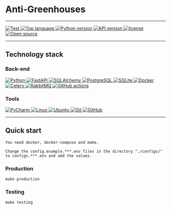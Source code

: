 # Anti-Greenhouses

---

<a href="https://github.com/Anti-Counter021/Anti-Greenhouses/actions?query=workflow" target="_blank">
    <img src="https://github.com/Anti-Counter021/Anti-Greenhouses/actions/workflows/test.yml/badge.svg" alt="Test"/>
</a>

<a href="https://github.com/Anti-Counter021/Anti-Greenhouses/search?l=python" target="_blank">
    <img src="https://img.shields.io/github/languages/top/Anti-Counter021/Anti-Greenhouses" alt="Top language"/>
</a>

<a href="https://github.com/Anti-Counter021/Anti-Greenhouses/blob/master/.python-version" target="_blank">
    <img src="https://img.shields.io/badge/python-3.9.5-brightgreen" alt="Python version"/>
</a>

<a href="https://github.com/Anti-Counter021/Anti-Greenhouses/blob/master/pyproject.toml" target="_blank">
    <img src="https://img.shields.io/badge/API-v0.1.0-brightgreen" alt="API version"/>
</a>

<a href="https://github.com/Anti-Counter021/Anti-Greenhouses/blob/master/LICENSE" target="_blank">
    <img src="https://img.shields.io/github/license/Anti-Counter021/Anti-Greenhouses" alt="license"/>
</a>

<a href="https://opensource.org/docs/definition.php" target="_blank">
    <img src="https://badgen.net/badge/Open%20Source%20%3F/Yes%21/blue?icon=github" alt="Open source"/>
</a>

---

## Technology stack

### Back-end

<a href="https://www.python.org/" target="_blank">
    <img alt="Python" src="https://img.shields.io/badge/Python-FFD43B?style=for-the-badge&logo=python&logoColor=darkgreen"/>
</a>

<a href="https://fastapi.tiangolo.com/" target="_blank">
    <img alt="FastAPI" src="https://img.shields.io/badge/fastapi-109989?style=for-the-badge&logo=FASTAPI&logoColor=white"/>
</a>

<a href="https://www.sqlalchemy.org/" target="_blank">
    <img alt="SQLAlchemy" src="https://img.shields.io/badge/-SqlAlchemy-FCA121?style=for-the-badge&logo=SqlAlchemy"/>
</a>

<a href="https://www.postgresql.org/" target="_blank">
    <img alt="PostgreSQL" src="https://img.shields.io/badge/PostgreSQL-316192?style=for-the-badge&logo=postgresql&logoColor=white"/>
</a>

<a href="https://sqlite.org/index.html" target="_blank">
    <img alt="SQLite" src="https://img.shields.io/badge/SQLite-07405E?style=for-the-badge&logo=sqlite&logoColor=white"/>
</a>

<a href="https://www.docker.com/" target="_blank">
    <img alt="Docker" src="https://img.shields.io/badge/-Docker-46a2f1?style=for-the-badge&logo=docker&logoColor=white"/>
</a>

<a href="https://docs.celeryq.dev/en/stable/index.html" target="_blank">
    <img alt="Celery" src="https://img.shields.io/badge/-Celery-%2300C7B7?style=for-the-badge&logo=Celery"/>
</a>

<a href="https://www.rabbitmq.com/" target="_blank">
    <img alt="RabbitMQ" src="https://img.shields.io/badge/rabbitmq-%23FF6600.svg?&style=for-the-badge&logo=rabbitmq&logoColor=white"/>
</a>

<a href="https://github.com/features/actions" target="_blank">
    <img alt="GitHub actions" src="https://img.shields.io/badge/GitHub_Actions-2088FF?style=for-the-badge&logo=github-actions&logoColor=white"/>
</a>

### Tools

<a href="https://www.jetbrains.com/pycharm/" target="_blank">
    <img alt="PyCharm" src="https://img.shields.io/badge/pycharm-143?style=for-the-badge&logo=pycharm&logoColor=black&color=black&labelColor=green"/>
</a>

<a href="https://ubuntu.com/" target="_blank">
    <img alt="Linux" src="https://img.shields.io/badge/Linux-FCC624?style=for-the-badge&logo=linux&logoColor=black"/>
</a>

<a href="https://ubuntu.com/" target="_blank">
    <img alt="Ubuntu" src="https://img.shields.io/badge/Ubuntu-E95420?style=for-the-badge&logo=ubuntu&logoColor=white"/>
</a>

<a href="https://git-scm.com/" target="_blank">
    <img alt="Git" src="https://img.shields.io/badge/-Git-black?style=for-the-badge&logo=git"/>
</a>

<a href="https://github.com/" target="_blank">
    <img alt="GitHub" src="https://img.shields.io/badge/-GitHub-181717?style=for-the-badge&logo=github"/>
</a>

---

## Quick start

    You need docker, docker-compose and make.

    Change the config.example.***.env files in the directory "./configs/" to configs.***.env and add the values.

### Production

    make production

### Testing

    make testing
